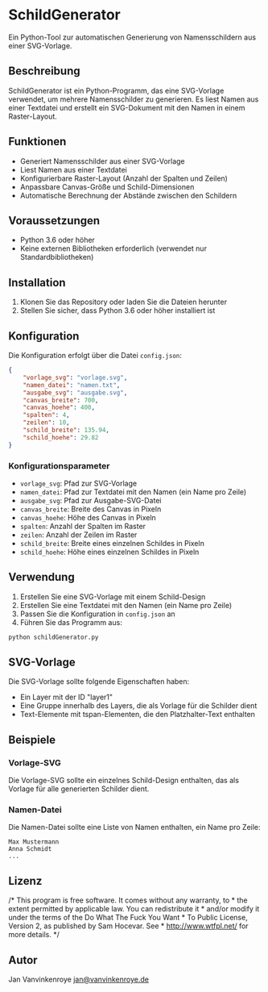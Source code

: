 # SchildGenerator

Ein Python-Tool zur automatischen Generierung von Namensschildern aus einer SVG-Vorlage.

## Beschreibung

SchildGenerator ist ein Python-Programm, das eine SVG-Vorlage verwendet, um mehrere Namensschilder zu generieren. Es liest Namen aus einer Textdatei und erstellt ein SVG-Dokument mit den Namen in einem Raster-Layout.

## Funktionen

- Generiert Namensschilder aus einer SVG-Vorlage
- Liest Namen aus einer Textdatei
- Konfigurierbare Raster-Layout (Anzahl der Spalten und Zeilen)
- Anpassbare Canvas-Größe und Schild-Dimensionen
- Automatische Berechnung der Abstände zwischen den Schildern

## Voraussetzungen

- Python 3.6 oder höher
- Keine externen Bibliotheken erforderlich (verwendet nur Standardbibliotheken)

## Installation

1. Klonen Sie das Repository oder laden Sie die Dateien herunter
2. Stellen Sie sicher, dass Python 3.6 oder höher installiert ist

## Konfiguration

Die Konfiguration erfolgt über die Datei `config.json`:

```json
{
    "vorlage_svg": "vorlage.svg",
    "namen_datei": "namen.txt",
    "ausgabe_svg": "ausgabe.svg",
    "canvas_breite": 700,
    "canvas_hoehe": 400,
    "spalten": 4,
    "zeilen": 10,
    "schild_breite": 135.94,
    "schild_hoehe": 29.82
}
```

### Konfigurationsparameter

- `vorlage_svg`: Pfad zur SVG-Vorlage
- `namen_datei`: Pfad zur Textdatei mit den Namen (ein Name pro Zeile)
- `ausgabe_svg`: Pfad zur Ausgabe-SVG-Datei
- `canvas_breite`: Breite des Canvas in Pixeln
- `canvas_hoehe`: Höhe des Canvas in Pixeln
- `spalten`: Anzahl der Spalten im Raster
- `zeilen`: Anzahl der Zeilen im Raster
- `schild_breite`: Breite eines einzelnen Schildes in Pixeln
- `schild_hoehe`: Höhe eines einzelnen Schildes in Pixeln

## Verwendung

1. Erstellen Sie eine SVG-Vorlage mit einem Schild-Design
2. Erstellen Sie eine Textdatei mit den Namen (ein Name pro Zeile)
3. Passen Sie die Konfiguration in `config.json` an
4. Führen Sie das Programm aus:

```bash
python schildGenerator.py
```

## SVG-Vorlage

Die SVG-Vorlage sollte folgende Eigenschaften haben:

- Ein Layer mit der ID "layer1"
- Eine Gruppe innerhalb des Layers, die als Vorlage für die Schilder dient
- Text-Elemente mit tspan-Elementen, die den Platzhalter-Text enthalten

## Beispiele

### Vorlage-SVG

Die Vorlage-SVG sollte ein einzelnes Schild-Design enthalten, das als Vorlage für alle generierten Schilder dient.

### Namen-Datei

Die Namen-Datei sollte eine Liste von Namen enthalten, ein Name pro Zeile:

```
Max Mustermann
Anna Schmidt
...
```

## Lizenz

/* This program is free software. It comes without any warranty, to
     * the extent permitted by applicable law. You can redistribute it
     * and/or modify it under the terms of the Do What The Fuck You Want
     * To Public License, Version 2, as published by Sam Hocevar. See
     * http://www.wtfpl.net/ for more details. */

## Autor

Jan Vanvinkenroye jan@vanvinkenroye.de